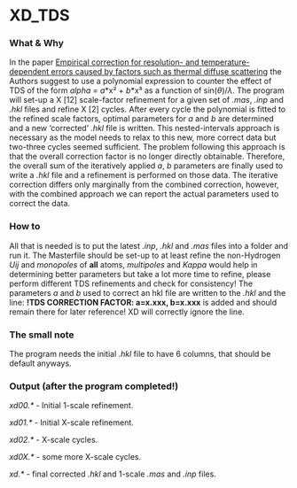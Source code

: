 # XD_TDS

### What & Why
In the paper [Empirical correction for resolution- and temperature-dependent errors caused by factors such as thermal diffuse scattering](https://scripts.iucr.org/cgi-bin/paper?ks5474) the Authors suggest to use a polynomial expression to counter the effect of TDS of the form *alpha* = *a*\*x&sup2; + *b*\*x&sup3; as a function of sin(*&theta;*)/*&lambda;*. The program will set-up a X [12] scale-factor refinement for a given set of *.mas*, *.inp* and *.hkl* files and refine X [2] cycles. After every cycle the polynomial is fitted to the refined scale factors, optimal parameters for *a* and *b* are determined and a new ‘corrected’ *.hkl* file is written. This nested-intervals approach is necessary as the model needs to relax to this new, more correct data but two-three cycles seemed sufficient. The problem following this approach is that the overall correction factor is no longer directly obtainable. Therefore, the overall sum of the iteratively applied *a*, *b* parameters are finally used to write a *.hkl* file and a refinement is performed on those data. The iterative correction differs only marginally from the combined correction, however, with the combined approach we can report the actual parameters used to correct the data.

### How to
All that is needed is to put the latest *.inp*, *.hkl* and *.mas* files into a folder and run it.
The Masterfile should be set-up to at least refine the non-Hydrogen *Uij* and *monopoles* of **all** atoms, *multipoles* and *Kappa* would help in determining better parameters but take a lot more time to refine, please perform different TDS refinements and check for consistency! 
The parameters *a* and *b* used to correct an hkl file are written to the *.hkl* and the line: **!TDS CORRECTION FACTOR: a=x.xxx, b=x.xxx**
is added and should remain there for later reference! XD will correctly ignore the line.

### The small note
The program needs the initial *.hkl* file to have 6 columns, that should be default anyways.

### Output (after the program completed!)
*xd00.\** - Initial 1-scale refinement.
 
*xd01.\** - Initial X-scale refinement.
 
*xd02.\** - X-scale cycles.
 
*xd0X.\** - some more X-scale cycles.
 
*xd.\** - final corrected *.hkl* and 1-scale *.mas* and *.inp* files.
